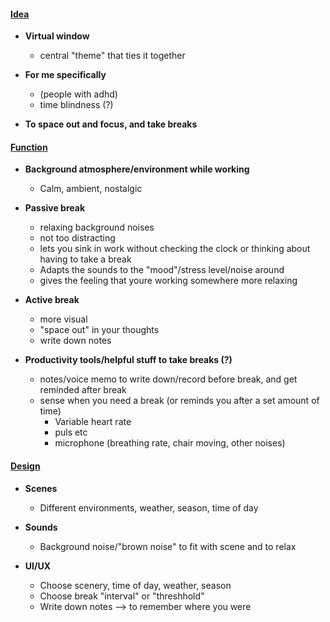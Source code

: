 #### <ins>Idea

- **Virtual window**
  - central "theme" that ties it together

- **For me specifically**
  - (people with adhd)
  - time blindness (?)

- **To space out and focus, and take breaks**

#### <ins>Function
- **Background atmosphere/environment while working**
  - Calm, ambient, nostalgic

- **Passive break**
  - relaxing background noises  
  - not too distracting
  - lets you sink in work without checking the clock or thinking about having to take a break
  - Adapts the sounds to the "mood"/stress level/noise around
  - gives the feeling that youre working somewhere more relaxing

- **Active break**
  - more visual
  - "space out" in your thoughts
  - write down notes   

- **Productivity tools/helpful stuff to take breaks (?)**
  - notes/voice memo to write down/record before break, and get reminded after break 
  - sense when you need a break (or reminds you after a set amount of time)
    - Variable heart rate
    - puls etc
    - microphone (breathing rate, chair moving, other noises)

#### <ins>Design 
- **Scenes**
  - Different environments, weather, season, time of day

- **Sounds**
  - Background noise/"brown noise" to fit with scene and to relax

- **UI/UX**
  - Choose scenery, time of day, weather, season
  - Choose break "interval" or "threshhold"
  - Write down notes --> to remember where you were